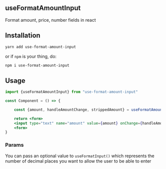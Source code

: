 ## useFormatAmountInput

Format amount, price, number fields in react

## Installation

```bash
yarn add use-format-amount-input
```

or if `npm` is your thing, do:

```bash
npm i use-format-amount-input
```

## Usage

```jsx
import {useFormatAmountInput} from "use-format-amount-input"

const Component = () => {

    const {amount, handleAmountChange, strippedAmount} = useFormatAmountInput({decimalPlaces: 3, separator:","})

    return <form>
    <input type="text" name="amount" value={amount} onChange={handleAmountChange} />
    <form>
}
```

### Params

You can pass an optional value to `useFormatInput()` which represents the number of decimal places you want to allow the user to be able to enter
